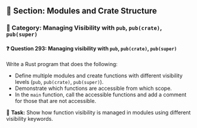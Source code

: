 ## 📘 Section: Modules and Crate Structure  
### 🔹 Category: Managing Visibility with `pub`, `pub(crate)`, `pub(super)`  
#### ❓ Question 293: Managing visibility with `pub`, `pub(crate)`, `pub(super)`

Write a Rust program that does the following:

- Define multiple modules and create functions with different visibility levels (`pub`, `pub(crate)`, `pub(super)`).
- Demonstrate which functions are accessible from which scope.
- In the `main` function, call the accessible functions and add a comment for those that are not accessible.

🔧 **Task:** Show how function visibility is managed in modules using different visibility keywords.
